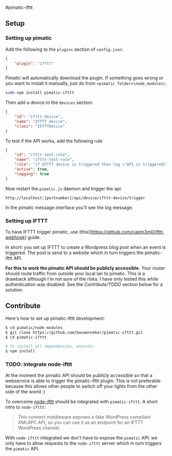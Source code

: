 #pimatic-ifttt

## Setup

### Setting up pimatic
Add the following to the `plugins` section of `config.json`:
```json
{
    "plugin": "ifttt"
}
```

Pimatic will automatically download the plugin. If something goes wrong or you want to install it manually, just do from `<pimatic folder>\node_modules\`:

```bash
sudo npm install pimatic-ifttt
```

Then add a device to the `devices` section:
```json
{
    "id": "ifttt-device",
    "name": "IFTTT device",
    "class": "IFTTTDevice"
}
```

To test if the API works, add the following rule
```json
{
    "id": "ifttt-test-rule",
    "name": "ifttt-test-rule",
    "rule": "if IFTTT device is triggered then log \"API is triggered\"",
    "active": true,
    "logging": true
}
```

Now restart the `pimatic.js` daemon and trigger the api:

```
http://localhost:[portnumber]/api/device/ifttt-device/trigger
```

In the pimatic message interface you'll see the log message.

### Setting up IFTTT
To have IFTTT trigger pimatic, use (this)[https://github.com/captn3m0/ifttt-webhook] guide.

In short: you set up IFTTT to create a Wordpress blog post when an event is triggered. The post is send to a website which in turn triggers the pimatic-ifttt API. 

__For this to work the pimatic API should be publicly accessible.__ Your router should route traffic from outside your local lan to pimatic. This is a drawback although I'm not sure of the risks. I have only tested this while authentication was disabled. See the _Contribute/TODO_ section below for a solution.

## Contribute
Here's how to set up pimatic-ifttt development:

```bash
$ cd pimatic/node_modules
$ git clone https://github.com/baswenneker/pimatic-ifttt.git
$ cd pimatic-ifttt

# To install all dependencies, execute:
$ npm install
```

### TODO: integrate node-ifttt
At the moment the pimatic API should be publicly accessible so that a webservice is able to trigger the pimatic-ifttt plugin. This is not preferable because this allows other people to switch off your lights from the other side of the world :)

To overcome [node-ifttt](https://github.com/fcingolani/node-ifttt) should be integrated with `pimatic-ifttt`. A short intro to `node-ifttt`:

>This connect middleware exposes a fake WordPress compliant XMLRPC API, so you can use it as an endpoint for an IFTTT WordPress channel.

With `node-ifttt` integrated we don't have to expose the `pimatic` API: we only have to allow requests to the `node-ifttt` server which in turn triggers the `pimatic` API.

